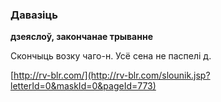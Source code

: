 ### Давазіць
**дзеяслоў, закончанае трыванне**

Скончыць возку чаго-н. Усё сена не паспелі д.

<a rel="author">[http://rv-blr.com/](http://rv-blr.com/slounik.jsp?letterId=0&maskId=0&pageId=773)</a>
